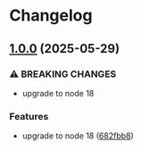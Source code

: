# Changelog

## [1.0.0](https://github.com/googleapis/google-api-nodejs-client/compare/firebaseapphosting-v0.1.0...firebaseapphosting-v1.0.0) (2025-05-29)


### ⚠ BREAKING CHANGES

* upgrade to node 18

### Features

* upgrade to node 18 ([682fbb8](https://github.com/googleapis/google-api-nodejs-client/commit/682fbb869189ae92b3e9a194d37d0548af0c1f92))
